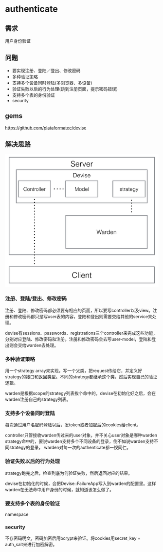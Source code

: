 # authenticate
## 需求
用户身份验证

## 问题
- 要实现注册、登陆／登出、修改密码
- 多种验证策略
- 支持多个设备同时登陆(多浏览器、多设备)
- 验证失败以后的行为处理(跳到注册页面，提示密码错误)
- 支持多个表的身份验证
- security

## gems
https://github.com/plataformatec/devise

## 解决思路
![devise](https://github.com/adamshen/rails_problem/blob/master/images/devise.png)

### 注册、登陆/登出、修改密码
注册、登陆、修改密码都必须要有相应的页面，所以要写controller以及view。注册和修改密码都只是写user表的内容，登陆和登出则需要交给其他的service来处理。

devise有sessions、passwords、registrations三个controller来完成这些功能，分别对应登陆、修改密码和注册。注册和修改密码会去写user-model，登陆和登出则会交给warden去处理。

### 多种验证策略
用一个strategy array来实现，写一个父类，把request传给它，并定义好strategy的接口和返回类型。不同的strategy都继承这个类，然后实现自己的验证逻辑。

warden是根据scope的strategy列表挨个命中的，devise在初始化好之后，会在warden注册自己的strategy列表。

### 支持多个设备同时登陆
每次通过用户名密码登陆以后，发token或者加密后的cookies给client。

controller只管接收warden传过来的user对象，并不关心user对象是哪种warden strategy命中的，要说warden支持多个不同设备的登录，倒不如说warden支持不同strategy的登录， warden对每一次的authenticate都一视同仁。

### 验证失败以后的行为处理
strategy跑完之后，检查到底为何验证失败，然后返回对应的结果。

devise在初始化的时候，会把Devise::FailureApp写入到warden的配置里。这样warden在无法命中用户身份的时候，就知道该怎么做了。

### 要支持多个表的身份验证
namespace

### security
不存密码明文，密码加密后用bcrypt来验证。将cookies用secret_key + auth_salt来进行加密解密。
